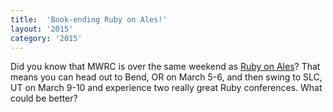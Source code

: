 ```yaml
---
title:  'Book-ending Ruby on Ales!'
layout: '2015'
category: '2015'
---
```

Did you know that MWRC is over the same weekend as [Ruby on Ales](https://ruby.onales.com)? That means you can head out to Bend, OR on March 5-6, and then swing to SLC, UT on March 9-10 and experience two really great Ruby conferences. What could be better?
